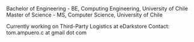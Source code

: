Bachelor of Engineering - BE, Computing Engineering, University of Chile
Master of Science - MS, Computer Science, University of Chile

Currently working on Third-Party Logistics at eDarkstore
Contact: tom.ampuero.c at gmail dot com